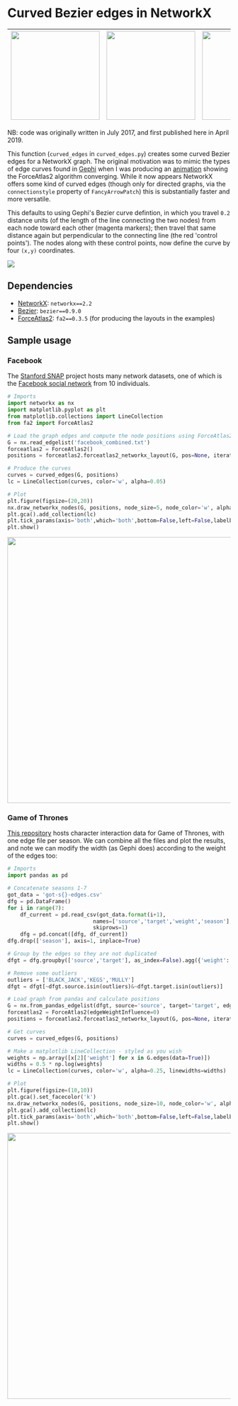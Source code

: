 # Curved Bezier edges in NetworkX

| <img src="https://github.com/beyondbeneath/bezier-curved-edges-networkx/blob/master/example-atlassian.png" height=200px> | <img src="https://github.com/beyondbeneath/bezier-curved-edges-networkx/blob/master/example-fb.png" height=200px> | <img src="https://github.com/beyondbeneath/bezier-curved-edges-networkx/blob/master/example-got.png" height=200px> |
|---|---|---|

NB: code was originally written in July 2017, and first published here in April 2019.

This function (`curved_edges` in `curved_edges.py`) creates some curved Bezier edges for a NetworkX graph. The original motivation was to mimic the types of edge curves found in [Gephi](https://gephi.org/) when I was producing an [animation](https://www.atlassian.com/blog/inside-atlassian/teamwork-data-visualization) showing the ForceAtlas2 algorithm converging. While it now appears NetworkX offers some kind of curved edges (though only for directed graphs, via the `connectionstyle` property of `FancyArrowPatch`) this is substantially faster and more versatile.

This defaults to using Gephi's Bezier curve defintion, in which you travel `0.2` distance units (of the length of the line connecting the two nodes) from each node toward each other (magenta markers); then travel that same distance again but perpendicular to the connecting line (the red 'control points'). The nodes along with these control points, now define the curve by four `(x,y)` coordinates. 

<img src="https://github.com/beyondbeneath/bezier-curved-edges-networkx/blob/master/bezier.png">

## Dependencies

* [NetworkX](https://networkx.github.io/): `networkx==2.2`
* [Bezier](https://pypi.org/project/bezier/): `bezier==0.9.0`
* [ForceAtlas2](https://github.com/bhargavchippada/forceatlas2): `fa2==0.3.5` (for producing the layouts in the examples)

## Sample usage

### Facebook

The [Stanford SNAP](https://snap.stanford.edu/index.html) project hosts many network datasets, one of which is the [Facebook social network](https://snap.stanford.edu/data/egonets-Facebook.html) from 10 individuals.

```python
# Imports
import networkx as nx
import matplotlib.pyplot as plt
from matplotlib.collections import LineCollection
from fa2 import ForceAtlas2

# Load the graph edges and compute the node positions using ForceAtlas2
G = nx.read_edgelist('facebook_combined.txt')
forceatlas2 = ForceAtlas2()
positions = forceatlas2.forceatlas2_networkx_layout(G, pos=None, iterations=50)

# Produce the curves
curves = curved_edges(G, positions)
lc = LineCollection(curves, color='w', alpha=0.05)

# Plot
plt.figure(figsize=(20,20))
nx.draw_networkx_nodes(G, positions, node_size=5, node_color='w', alpha=0.4)
plt.gca().add_collection(lc)
plt.tick_params(axis='both',which='both',bottom=False,left=False,labelbottom=False,labelleft=False)
plt.show()
```

<img src="https://github.com/beyondbeneath/bezier-curved-edges-networkx/blob/master/example-fb.png" width=600px>

### Game of Thrones

[This repository](https://github.com/mathbeveridge/gameofthrones) hosts character interaction data for Game of Thrones, with one edge file per season. We can combine all the files and plot the results, and note we can modify the width (as Gephi does) according to the weight of the edges too:

```python
# Imports
import pandas as pd

# Concatenate seasons 1-7
got_data = 'got-s{}-edges.csv'
dfg = pd.DataFrame()
for i in range(7):
	df_current = pd.read_csv(got_data.format(i+1),
                           names=['source','target','weight','season'],
                           skiprows=1)
	dfg = pd.concat([dfg, df_current])
dfg.drop(['season'], axis=1, inplace=True)

# Group by the edges so they are not duplicated
dfgt = dfg.groupby(['source','target'], as_index=False).agg({'weight':'sum'})

# Remove some outliers
outliers = ['BLACK_JACK','KEGS','MULLY']
dfgt = dfgt[~dfgt.source.isin(outliers)&~dfgt.target.isin(outliers)]

# Load graph from pandas and calculate positions
G = nx.from_pandas_edgelist(dfgt, source='source', target='target', edge_attr='weight')
forceatlas2 = ForceAtlas2(edgeWeightInfluence=0)
positions = forceatlas2.forceatlas2_networkx_layout(G, pos=None, iterations=1000)

# Get curves
curves = curved_edges(G, positions)

# Make a matplotlib LineCollection - styled as you wish
weights = np.array([x[2]['weight'] for x in G.edges(data=True)])
widths = 0.5 * np.log(weights)
lc = LineCollection(curves, color='w', alpha=0.25, linewidths=widths)

# Plot
plt.figure(figsize=(10,10))
plt.gca().set_facecolor('k')
nx.draw_networkx_nodes(G, positions, node_size=10, node_color='w', alpha=0.5)
plt.gca().add_collection(lc)
plt.tick_params(axis='both',which='both',bottom=False,left=False,labelbottom=False,labelleft=False)
plt.show()
```

<img src="https://github.com/beyondbeneath/bezier-curved-edges-networkx/blob/master/example-got.png" width=600px>
